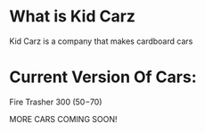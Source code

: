 # What is Kid Carz
Kid Carz is a company that makes cardboard cars

# Current Version Of Cars:
Fire Trasher 300 ($50-$70)

MORE CARS COMING SOON!
